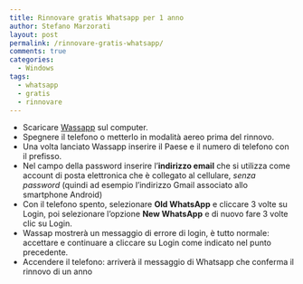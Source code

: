 ```yaml
---
title: Rinnovare gratis Whatsapp per 1 anno
author: Stefano Marzorati
layout: post
permalink: /rinnovare-gratis-whatsapp/
comments: true
categories:
  - Windows
tags:
  - whatsapp
  - gratis
  - rinnovare
---
```


* Scaricare <a href="http://wassapp.software.informer.com/1.1/" target="_blank">Wassapp</a> sul computer.
* Spegnere il telefono o metterlo in modalità aereo prima del rinnovo.
* Una volta lanciato Wassapp inserire il Paese e il numero di telefono con il prefisso.
* Nel campo della password inserire l’**indirizzo email** che si utilizza come account di posta elettronica che è collegato al cellulare, *senza password* (quindi ad esempio l’indirizzo Gmail associato allo smartphone Android)
* Con il telefono spento, selezionare **Old WhatsApp** e cliccare 3 volte su Login, poi selezionare l’opzione **New WhatsApp** e di nuovo fare 3 volte clic su Login.
* Wassap mostrerà un messaggio di errore di login, è tutto normale: accettare e continuare a cliccare su Login come indicato nel punto precedente.
* Accendere il telefono: arriverà il messaggio di Whatsapp che conferma il rinnovo di un anno